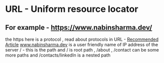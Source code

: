 # URL - Uniform resource locator

## For example - https://www.nabinsharma.dev/

the https here is a protocol , read about protocols in URL - [Recommended Article](https://developer.mozilla.org/en-US/docs/Web/API/URL)
www.nabinsharma.dev is a user friendly name of IP address of the server
/ - this is the path and / is root path , /about , /contact can be some more paths
and /contacts/linkedIn is a nested path

